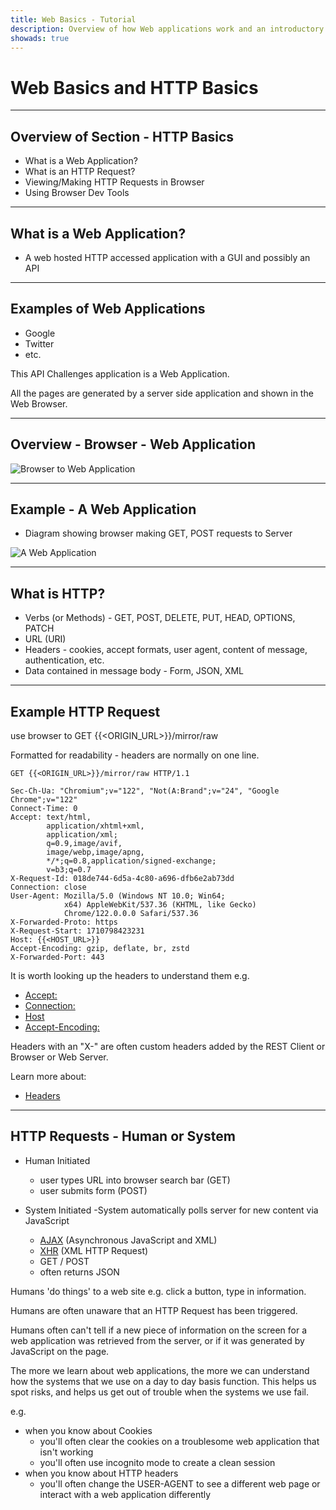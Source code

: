 ```yaml
---
title: Web Basics - Tutorial
description: Overview of how Web applications work and an introductory HTTP tutorial.
showads: true
---
```


# Web Basics and HTTP Basics

---

## Overview of Section - HTTP Basics

- What is a Web Application?
- What is an HTTP Request?
- Viewing/Making HTTP Requests in Browser
- Using Browser Dev Tools


---

## What is a Web Application?

- A web hosted HTTP accessed application with a GUI and possibly an API

---

## Examples of Web Applications

- Google
- Twitter
- etc.

This API Challenges application is a Web Application.

All the pages are generated by a server side application and shown in the Web Browser.

---

## Overview - Browser - Web Application

![Browser to Web Application](/images/tutorials/basicwebapp_orig.png)

---

## Example - A Web Application

- Diagram showing browser making GET, POST requests to Server

![A Web Application](/images/tutorials/googlesearch_orig.png)

---

## What is HTTP?

- Verbs (or Methods) - GET, POST, DELETE, PUT, HEAD, OPTIONS, PATCH
- URL (URI)
- Headers - cookies, accept formats, user agent, content of message, authentication, etc.
- Data contained in message body - Form, JSON, XML

---

## Example HTTP Request

use browser to GET {{<ORIGIN_URL>}}/mirror/raw

Formatted for readability - headers are normally on one line.

~~~~~~~~
GET {{<ORIGIN_URL>}}/mirror/raw HTTP/1.1

Sec-Ch-Ua: "Chromium";v="122", "Not(A:Brand";v="24", "Google Chrome";v="122"
Connect-Time: 0
Accept: text/html,
        application/xhtml+xml,
        application/xml;
        q=0.9,image/avif,
        image/webp,image/apng,
        */*;q=0.8,application/signed-exchange;
        v=b3;q=0.7
X-Request-Id: 018de744-6d5a-4c80-a696-dfb6e2ab73dd
Connection: close
User-Agent: Mozilla/5.0 (Windows NT 10.0; Win64;
            x64) AppleWebKit/537.36 (KHTML, like Gecko)
            Chrome/122.0.0.0 Safari/537.36
X-Forwarded-Proto: https
X-Request-Start: 1710798423231
Host: {{<HOST_URL>}}
Accept-Encoding: gzip, deflate, br, zstd
X-Forwarded-Port: 443
~~~~~~~~

It is worth looking up the headers to understand them e.g.

- [Accept:](https://developer.mozilla.org/en-US/docs/Web/HTTP/Headers/Accept)
- [Connection:](https://developer.mozilla.org/en-US/docs/Web/HTTP/Headers/Connection)
- [Host](https://developer.mozilla.org/en-US/docs/Web/HTTP/Headers/Host)
- [Accept-Encoding:](https://developer.mozilla.org/en-US/docs/Web/HTTP/Headers/Accept-Encoding)

Headers with an "X-" are often custom headers added by the REST Client or Browser or Web Server.

Learn more about:

- [Headers](https://developer.mozilla.org/en-US/docs/Web/HTTP/Headers)

---

## HTTP Requests - Human or System

- Human Initiated
    - user types URL into browser search bar (GET)
    - user submits form (POST)

- System Initiated
  -System automatically polls server for new content via JavaScript
  - [AJAX](https://en.wikipedia.org/wiki/Ajax_(programming)) (Asynchronous JavaScript and XML)
  -  [XHR](https://en.wikipedia.org/wiki/XMLHttpRequest) (XML HTTP Request)
  - GET / POST
  - often returns JSON

Humans 'do things' to a web site e.g. click a button, type in information.

Humans are often unaware that an HTTP Request has been triggered.

Humans often can't tell if a new piece of information on the screen for a web application was retrieved from the server, or if it was generated by JavaScript on the page.

The more we learn about web applications, the more we can understand how the systems that we use on a day to day basis function. This helps us spot risks, and helps us get out of trouble when the systems we use fail.

e.g.

- when you know about Cookies
  - you'll often clear the cookies on a troublesome web application that isn't working
  - you'll often use incognito mode to create a clean session
- when you know about HTTP headers
  - you'll often change the USER-AGENT to see a different web page or interact with a web application differently

